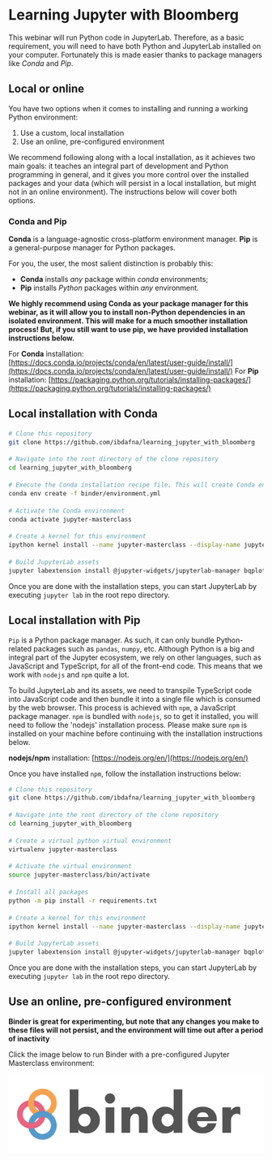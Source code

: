 # Learning Jupyter with Bloomberg

This webinar will run Python code in JupyterLab. Therefore, as a basic requirement, you will need to have both Python and JupyterLab installed on your computer. Fortunately this is made easier thanks to package managers like *_Conda_* and *_Pip_*.

## Local or online
You have two options when it comes to installing and running a working Python environment:
1. Use a custom, local installation
2. Use an online, pre-configured environment

We recommend following along with a local installation, as it achieves two main goals: it teaches an integral part of development and Python programming in general, and it gives you more control over the installed packages and your data (which will persist in a local installation, but might not in an online environment). The instructions below will cover both options.

### Conda and Pip
**Conda** is a language-agnostic cross-platform environment manager.
**Pip** is a general-purpose manager for Python packages.

For you, the user, the most salient distinction is probably this:
* **Conda** installs *any* package within *conda* environments;
* **Pip** installs *Python* packages within *any* environment.

**We highly recommend using Conda as your package manager for this webinar, as it will allow you to install non-Python dependencies in an isolated environment. This will make for a much smoother installation process! But, if you still want to use pip, we have provided installation instructions below.**

For **Conda** installation: [https://docs.conda.io/projects/conda/en/latest/user-guide/install/](https://docs.conda.io/projects/conda/en/latest/user-guide/install/)
For **Pip** installation: [https://packaging.python.org/tutorials/installing-packages/](https://packaging.python.org/tutorials/installing-packages/)

## Local installation with Conda

```bash
# Clone this repository
git clone https://github.com/ibdafna/learning_jupyter_with_bloomberg

# Navigate into the root directory of the clone repository
cd learning_jupyter_with_bloomberg

# Execute the Conda installation recipe file. This will create Conda environment and install all dependencies.
conda env create -f binder/environment.yml

# Activate the Conda environment
conda activate jupyter-masterclass

# Create a kernel for this environment
ipython kernel install --name jupyter-masterclass --display-name jupyter-masterclass --sys-prefix

# Build JupyterLab assets
jupyter labextension install @jupyter-widgets/jupyterlab-manager bqplot
```

Once you are done with the installation steps, you can start JupyterLab by executing `jupyter lab` in the root repo directory.

## Local installation with Pip
`Pip` is a Python package manager. As such, it can only bundle Python-related packages such as `pandas`, `numpy`, etc. Although Python is a big and integral part of the Jupyter ecosystem, we rely on other languages, such as JavaScript and TypeScript, for all of the front-end code. This means that we work with `nodejs` and `npm` quite a lot. 

To build JupyterLab and its assets, we need to transpile TypeScript code into JavaScript code and then bundle it into a single file which is consumed by the web browser. This process is achieved with `npm`, a JavaScript package manager. `npm` is bundled with `nodejs`, so to get it installed, you will need to follow the 'nodejs' installation process. Please make sure `npm` is installed on your machine before continuing with the installation instructions below. 

**nodejs/npm** installation: [https://nodejs.org/en/](https://nodejs.org/en/)

Once you have installed `npm`, follow the installation instructions below:
```bash
# Clone this repository
git clone https://github.com/ibdafna/learning_jupyter_with_bloomberg

# Navigate into the root directory of the clone repository
cd learning_jupyter_with_bloomberg

# Create a virtual python virtual environment
virtualenv jupyter-masterclass

# Activate the virtual environment
source jupyter-masterclass/bin/activate

# Install all packages
python -m pip install -r requirements.txt

# Create a kernel for this environment
ipython kernel install --name jupyter-masterclass --display-name jupyter-masterclass --sys-prefix

# Build JupyterLab assets
jupyter labextension install @jupyter-widgets/jupyterlab-manager bqplot
```

Once you are done with the installation steps, you can start JupyterLab by executing `jupyter lab` in the root repo directory.

## Use an online, pre-configured environment

**Binder is great for experimenting, but note that any changes you make to these files will not persist, and the environment will time out after a period of inactivity**

Click the image below to run Binder with a pre-configured Jupyter Masterclass environment:

[![Binder](docs/source/binder-logo.svg)](https://mybinder.org/v2/gh/ibdafna/jupyter_masterclass/master?urlpath=lab)
